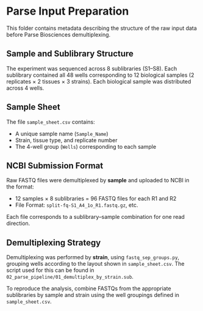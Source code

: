 # Parse Input Preparation

This folder contains metadata describing the structure of the raw input data before Parse Biosciences demultiplexing.

## Sample and Sublibrary Structure

The experiment was sequenced across 8 sublibraries (S1–S8). Each sublibrary contained all 48 wells corresponding to 12 biological samples (2 replicates × 2 tissues × 3 strains). Each biological sample was distributed across 4 wells.

## Sample Sheet

The file `sample_sheet.csv` contains:
- A unique sample name (`Sample_Name`)
- Strain, tissue type, and replicate number
- The 4-well group (`Wells`) corresponding to each sample

## NCBI Submission Format

Raw FASTQ files were demultiplexed by **sample** and uploaded to NCBI in the format:
- 12 samples × 8 sublibraries = 96 FASTQ files for each R1 and R2
- File Format: `split-fq-S1_A4_1o_R1.fastq.gz`, etc.

Each file corresponds to a sublibrary–sample combination for one read direction.

## Demultiplexing Strategy

Demultiplexing was performed by **strain**, using `fastq_sep_groups.py`, grouping wells according to the layout shown in `sample_sheet.csv`. The script used for this can be found in `02_parse_pipeline/01_demultiplex_by_strain.sub`.

To reproduce the analysis, combine FASTQs from the appropriate sublibraries by sample and strain using the well groupings defined in `sample_sheet.csv`.
